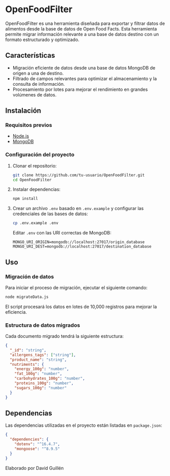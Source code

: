 # OpenFoodFilter

OpenFoodFilter es una herramienta diseñada para exportar y filtrar datos de alimentos desde la base de datos de Open Food Facts. Esta herramienta permite migrar información relevante a una base de datos destino con un formato estructurado y optimizado.

## Características
- Migración eficiente de datos desde una base de datos MongoDB de origen a una de destino.
- Filtrado de campos relevantes para optimizar el almacenamiento y la consulta de información.
- Procesamiento por lotes para mejorar el rendimiento en grandes volúmenes de datos.

## Instalación
### Requisitos previos
- [Node.js](https://nodejs.org/)
- [MongoDB](https://www.mongodb.com/)

### Configuración del proyecto
1. Clonar el repositorio:
   ```sh
   git clone https://github.com/tu-usuario/OpenFoodFilter.git
   cd OpenFoodFilter
   ```
2. Instalar dependencias:
   ```sh
   npm install
   ```
3. Crear un archivo `.env` basado en `.env.example` y configurar las credenciales de las bases de datos:
   ```sh
   cp .env.example .env
   ```
   Editar `.env` con las URI correctas de MongoDB:
   ```env
   MONGO_URI_ORIGIN=mongodb://localhost:27017/origin_database
   MONGO_URI_DEST=mongodb://localhost:27017/destination_database
   ```

## Uso
### Migración de datos
Para iniciar el proceso de migración, ejecutar el siguiente comando:
```sh
node migrateData.js
```
El script procesará los datos en lotes de 10,000 registros para mejorar la eficiencia.

### Estructura de datos migrados
Cada documento migrado tendrá la siguiente estructura:
```json
{
  "_id": "string",
  "allergens_tags": ["string"],
  "product_name": "string",
  "nutriments": {
    "energy_100g": "number",
    "fat_100g": "number",
    "carbohydrates_100g": "number",
    "proteins_100g": "number",
    "sugars_100g": "number"
  }
}
```

## Dependencias
Las dependencias utilizadas en el proyecto están listadas en `package.json`:
```json
{
  "dependencies": {
    "dotenv": "^16.4.7",
    "mongoose": "^8.9.5"
  }
}
```
Elaborado por David Guillén
